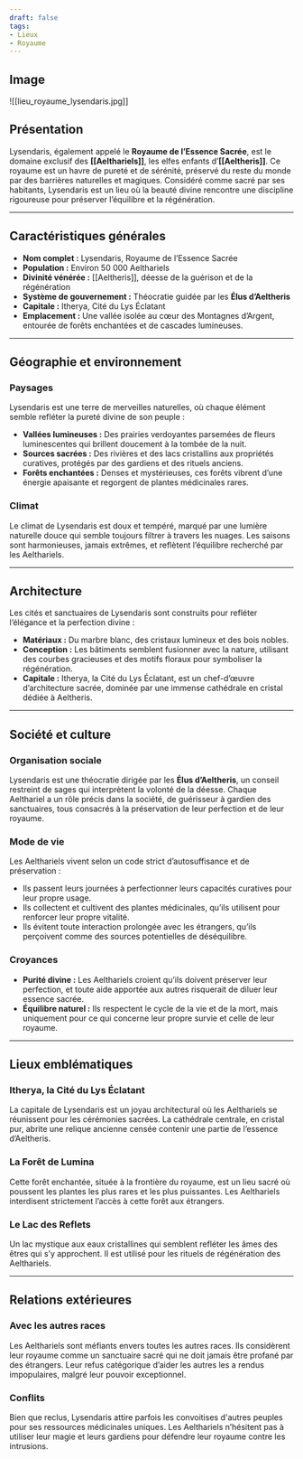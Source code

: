 ```yaml
---
draft: false
tags:
- Lieux
- Royaume
---
```


## Image

![[lieu_royaume_lysendaris.jpg]]

## **Présentation**
Lysendaris, également appelé le **Royaume de l’Essence Sacrée**, est le domaine exclusif des **[[Aelthariels]]**, les elfes enfants d’**[[Aeltheris]]**. Ce royaume est un havre de pureté et de sérénité, préservé du reste du monde par des barrières naturelles et magiques. Considéré comme sacré par ses habitants, Lysendaris est un lieu où la beauté divine rencontre une discipline rigoureuse pour préserver l’équilibre et la régénération.

---

## **Caractéristiques générales**
- **Nom complet :** Lysendaris, Royaume de l’Essence Sacrée  
- **Population :** Environ 50 000 Aelthariels  
- **Divinité vénérée :** [[Aeltheris]], déesse de la guérison et de la régénération  
- **Système de gouvernement :** Théocratie guidée par les **Élus d’Aeltheris**  
- **Capitale :** Itherya, Cité du Lys Éclatant  
- **Emplacement :** Une vallée isolée au cœur des Montagnes d’Argent, entourée de forêts enchantées et de cascades lumineuses.  

---

## **Géographie et environnement**
### **Paysages**
Lysendaris est une terre de merveilles naturelles, où chaque élément semble refléter la pureté divine de son peuple :
- **Vallées lumineuses :** Des prairies verdoyantes parsemées de fleurs luminescentes qui brillent doucement à la tombée de la nuit.  
- **Sources sacrées :** Des rivières et des lacs cristallins aux propriétés curatives, protégés par des gardiens et des rituels anciens.  
- **Forêts enchantées :** Denses et mystérieuses, ces forêts vibrent d’une énergie apaisante et regorgent de plantes médicinales rares.  

### **Climat**
Le climat de Lysendaris est doux et tempéré, marqué par une lumière naturelle douce qui semble toujours filtrer à travers les nuages. Les saisons sont harmonieuses, jamais extrêmes, et reflètent l’équilibre recherché par les Aelthariels.

---

## **Architecture**
Les cités et sanctuaires de Lysendaris sont construits pour refléter l’élégance et la perfection divine :
- **Matériaux :** Du marbre blanc, des cristaux lumineux et des bois nobles.  
- **Conception :** Les bâtiments semblent fusionner avec la nature, utilisant des courbes gracieuses et des motifs floraux pour symboliser la régénération.  
- **Capitale :** Itherya, la Cité du Lys Éclatant, est un chef-d’œuvre d’architecture sacrée, dominée par une immense cathédrale en cristal dédiée à Aeltheris.  

---

## **Société et culture**
### **Organisation sociale**
Lysendaris est une théocratie dirigée par les **Élus d’Aeltheris**, un conseil restreint de sages qui interprètent la volonté de la déesse. Chaque Aelthariel a un rôle précis dans la société, de guérisseur à gardien des sanctuaires, tous consacrés à la préservation de leur perfection et de leur royaume.

### **Mode de vie**
Les Aelthariels vivent selon un code strict d’autosuffisance et de préservation :
- Ils passent leurs journées à perfectionner leurs capacités curatives pour leur propre usage.  
- Ils collectent et cultivent des plantes médicinales, qu’ils utilisent pour renforcer leur propre vitalité.  
- Ils évitent toute interaction prolongée avec les étrangers, qu’ils perçoivent comme des sources potentielles de déséquilibre.  

### **Croyances**
- **Purité divine :** Les Aelthariels croient qu’ils doivent préserver leur perfection, et toute aide apportée aux autres risquerait de diluer leur essence sacrée.  
- **Équilibre naturel :** Ils respectent le cycle de la vie et de la mort, mais uniquement pour ce qui concerne leur propre survie et celle de leur royaume.  

---

## **Lieux emblématiques**

### **Itherya, la Cité du Lys Éclatant**
La capitale de Lysendaris est un joyau architectural où les Aelthariels se réunissent pour les cérémonies sacrées. La cathédrale centrale, en cristal pur, abrite une relique ancienne censée contenir une partie de l’essence d’Aeltheris.

### **La Forêt de Lumina**
Cette forêt enchantée, située à la frontière du royaume, est un lieu sacré où poussent les plantes les plus rares et les plus puissantes. Les Aelthariels interdisent strictement l’accès à cette forêt aux étrangers.

### **Le Lac des Reflets**
Un lac mystique aux eaux cristallines qui semblent refléter les âmes des êtres qui s’y approchent. Il est utilisé pour les rituels de régénération des Aelthariels.

---

## **Relations extérieures**
### **Avec les autres races**
Les Aelthariels sont méfiants envers toutes les autres races. Ils considèrent leur royaume comme un sanctuaire sacré qui ne doit jamais être profané par des étrangers. Leur refus catégorique d’aider les autres les a rendus impopulaires, malgré leur pouvoir exceptionnel.

### **Conflits**
Bien que reclus, Lysendaris attire parfois les convoitises d'autres peuples pour ses ressources médicinales uniques. Les Aelthariels n’hésitent pas à utiliser leur magie et leurs gardiens pour défendre leur royaume contre les intrusions.